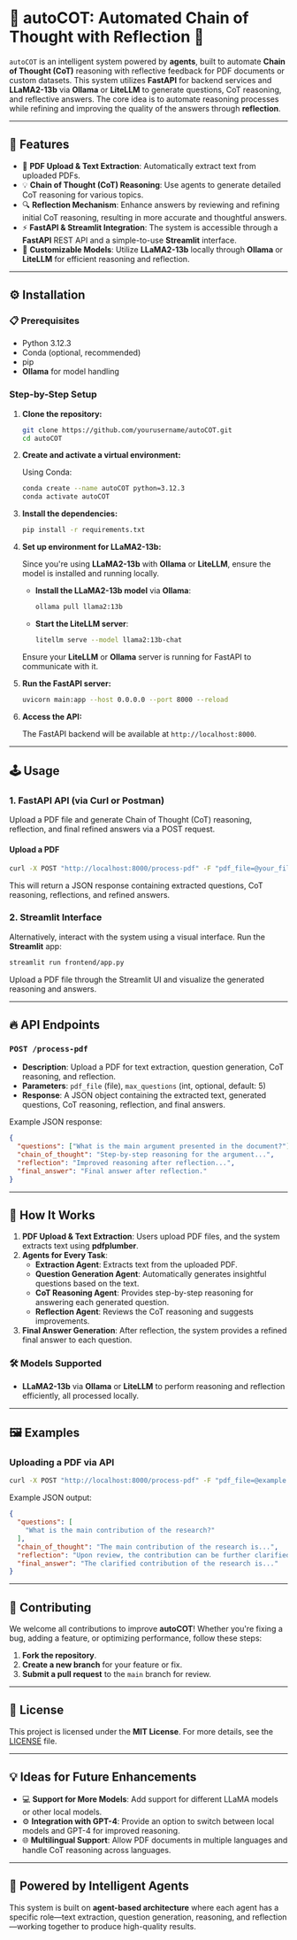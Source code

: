 
# 🚀 autoCOT: Automated Chain of Thought with Reflection 🤖

`autoCOT` is an intelligent system powered by **agents**, built to automate **Chain of Thought (CoT)** reasoning with reflective feedback for PDF documents or custom datasets. This system utilizes **FastAPI** for backend services and **LLaMA2-13b** via **Ollama** or **LiteLLM** to generate questions, CoT reasoning, and reflective answers. The core idea is to automate reasoning processes while refining and improving the quality of the answers through **reflection**.

---

## 🌟 Features

- 📝 **PDF Upload & Text Extraction**: Automatically extract text from uploaded PDFs.
- 💡 **Chain of Thought (CoT) Reasoning**: Use agents to generate detailed CoT reasoning for various topics.
- 🔍 **Reflection Mechanism**: Enhance answers by reviewing and refining initial CoT reasoning, resulting in more accurate and thoughtful answers.
- ⚡ **FastAPI & Streamlit Integration**: The system is accessible through a **FastAPI** REST API and a simple-to-use **Streamlit** interface.
- 🔧 **Customizable Models**: Utilize **LLaMA2-13b** locally through **Ollama** or **LiteLLM** for efficient reasoning and reflection.

---

## ⚙️ Installation

### 📋 Prerequisites

- Python 3.12.3
- Conda (optional, recommended)
- pip
- **Ollama** for model handling

### Step-by-Step Setup

1. **Clone the repository:**

   ```bash
   git clone https://github.com/yourusername/autoCOT.git
   cd autoCOT
   ```

2. **Create and activate a virtual environment:**

   Using Conda:

   ```bash
   conda create --name autoCOT python=3.12.3
   conda activate autoCOT
   ```

3. **Install the dependencies:**

   ```bash
   pip install -r requirements.txt
   ```

4. **Set up environment for LLaMA2-13b:**

   Since you're using **LLaMA2-13b** with **Ollama** or **LiteLLM**, ensure the model is installed and running locally.

   - **Install the LLaMA2-13b model** via **Ollama**:

     ```bash
     ollama pull llama2:13b
     ```

   - **Start the LiteLLM server**:

     ```bash
     litellm serve --model llama2:13b-chat
     ```

   Ensure your **LiteLLM** or **Ollama** server is running for FastAPI to communicate with it.

5. **Run the FastAPI server:**

   ```bash
   uvicorn main:app --host 0.0.0.0 --port 8000 --reload
   ```

6. **Access the API:**

   The FastAPI backend will be available at `http://localhost:8000`.

---

## 🕹️ Usage

### 1. **FastAPI API (via Curl or Postman)**

Upload a PDF file and generate Chain of Thought (CoT) reasoning, reflection, and final refined answers via a POST request.

#### Upload a PDF

```bash
curl -X POST "http://localhost:8000/process-pdf" -F "pdf_file=@your_file.pdf"
```

This will return a JSON response containing extracted questions, CoT reasoning, reflections, and refined answers.

### 2. **Streamlit Interface**

Alternatively, interact with the system using a visual interface. Run the **Streamlit** app:

```bash
streamlit run frontend/app.py
```

Upload a PDF file through the Streamlit UI and visualize the generated reasoning and answers.

---

## 🔥 API Endpoints

### `POST /process-pdf`

- **Description**: Upload a PDF for text extraction, question generation, CoT reasoning, and reflection.
- **Parameters**: `pdf_file` (file), `max_questions` (int, optional, default: 5)
- **Response**: A JSON object containing the extracted text, generated questions, CoT reasoning, reflection, and final answers.

Example JSON response:

```json
{
  "questions": ["What is the main argument presented in the document?"],
  "chain_of_thought": "Step-by-step reasoning for the argument...",
  "reflection": "Improved reasoning after reflection...",
  "final_answer": "Final answer after reflection."
}
```

---

## 🧠 How It Works

1. **PDF Upload & Text Extraction**: Users upload PDF files, and the system extracts text using **pdfplumber**.
2. **Agents for Every Task**:
   - **Extraction Agent**: Extracts text from the uploaded PDF.
   - **Question Generation Agent**: Automatically generates insightful questions based on the text.
   - **CoT Reasoning Agent**: Provides step-by-step reasoning for answering each generated question.
   - **Reflection Agent**: Reviews the CoT reasoning and suggests improvements.
3. **Final Answer Generation**: After reflection, the system provides a refined final answer to each question.

### 🛠 Models Supported

- **LLaMA2-13b** via **Ollama** or **LiteLLM** to perform reasoning and reflection efficiently, all processed locally.

---

## 🖼 Examples

### Uploading a PDF via API

```bash
curl -X POST "http://localhost:8000/process-pdf" -F "pdf_file=@example.pdf"
```

Example JSON output:

```json
{
  "questions": [
    "What is the main contribution of the research?"
  ],
  "chain_of_thought": "The main contribution of the research is...",
  "reflection": "Upon review, the contribution can be further clarified...",
  "final_answer": "The clarified contribution of the research is..."
}
```

---

## 🙌 Contributing

We welcome all contributions to improve **autoCOT**! Whether you're fixing a bug, adding a feature, or optimizing performance, follow these steps:

1. **Fork the repository**.
2. **Create a new branch** for your feature or fix.
3. **Submit a pull request** to the `main` branch for review.

---

## 📄 License

This project is licensed under the **MIT License**. For more details, see the [LICENSE](LICENSE) file.

---

## 💡 Ideas for Future Enhancements

- 💻 **Support for More Models**: Add support for different LLaMA models or other local models.
- ⚙️ **Integration with GPT-4**: Provide an option to switch between local models and GPT-4 for improved reasoning.
- 🌐 **Multilingual Support**: Allow PDF documents in multiple languages and handle CoT reasoning across languages.

---

## 🎯 Powered by Intelligent Agents

This system is built on **agent-based architecture** where each agent has a specific role—text extraction, question generation, reasoning, and reflection—working together to produce high-quality results.
